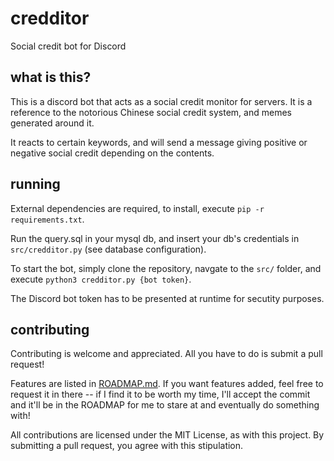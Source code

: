 # credditor

Social credit bot for Discord

## what is this?

This is a discord bot that acts as a social credit monitor for servers. It is a reference to the notorious Chinese social credit system, and memes generated around it.

It reacts to certain keywords, and will send a message giving positive or negative social credit depending on the contents.

## running

External dependencies are required, to install, execute `pip -r requirements.txt`.

Run the query.sql in your mysql db, and insert your db's credentials in `src/credditor.py` (see database configuration).

To start the bot, simply clone the repository, navgate to the `src/` folder, and execute `python3 credditor.py {bot token}`.

The Discord bot token has to be presented at runtime for secutity purposes.

## contributing

Contributing is welcome and appreciated. All you have to do is submit a pull request!

Features are listed in [ROADMAP.md](ROADMAP.md). If you want features added, feel free to request it in there -- if I find it to be worth my time, I'll accept the commit and it'll be in the ROADMAP for me to stare at and eventually do something with!

All contributions are licensed under the MIT License, as with this project. By submitting a pull request, you agree with this stipulation.
